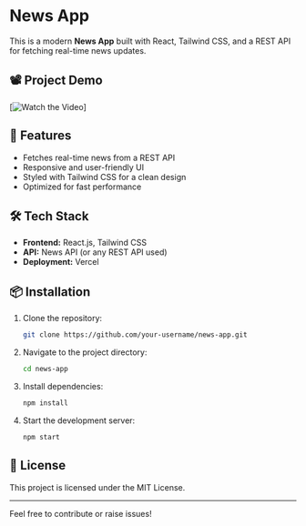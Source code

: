 # News App

This is a modern **News App** built with React, Tailwind CSS, and a REST API for fetching real-time news updates.

## 📽️ Project Demo

[![Watch the Video](https://drive.google.com/file/d/1YEmEmheRoVcVr-7-6KglXk0wM7OLpHfW/view?usp=sharing)]


## 🚀 Features

- Fetches real-time news from a REST API
- Responsive and user-friendly UI
- Styled with Tailwind CSS for a clean design
- Optimized for fast performance

## 🛠️ Tech Stack

- **Frontend:** React.js, Tailwind CSS
- **API:** News API (or any REST API used)
- **Deployment:** Vercel

## 📦 Installation

1. Clone the repository:
   ```sh
   git clone https://github.com/your-username/news-app.git
   ```
2. Navigate to the project directory:
   ```sh
   cd news-app
   ```
3. Install dependencies:
   ```sh
   npm install
   ```
4. Start the development server:
   ```sh
   npm start
   ```

## 📄 License

This project is licensed under the MIT License.

---

Feel free to contribute or raise issues!
